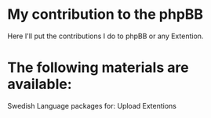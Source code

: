 # My contribution to the phpBB

Here I'll put the contributions I do to phpBB or any Extention.

# The following materials are available:

Swedish Language packages for:
	Upload Extentions
